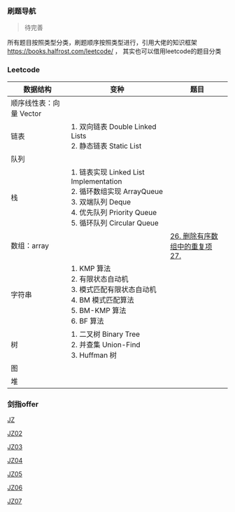 ### 刷题导航

> 待完善

所有题目按照类型分类，刷题顺序按照类型进行，引用大佬的知识框架 https://books.halfrost.com/leetcode/ ， 其实也可以借用leetcode的题目分类

### Leetcode

| 数据结构                | 变种                                                         | 题目                                                         |
| ----------------------- | ------------------------------------------------------------ | ------------------------------------------------------------ |
| 顺序线性表：向量 Vector |                                                              |                                                              |
| 链表                    | 1. 双向链表 Double Linked Lists<br/>2. 静态链表 Static List  |                                                              |
| 队列                    |                                                              |                                                              |
| 栈                      | 1. 链表实现 Linked List Implementation<br/>2. 循环数组实现 ArrayQueue<br/>3. 双端队列 Deque<br/>4. 优先队列 Priority Queue<br/>5. 循环队列 Circular Queue |                                                              |
| 数组：array             |                                                              | [26. 删除有序数组中的重复项](https://leetcode-cn.com/problems/remove-duplicates-from-sorted-array/)<br/>[27.]() |
| 字符串                  | 1. KMP 算法<br/>2. 有限状态自动机<br/>3. 模式匹配有限状态自动机<br/>4. BM 模式匹配算法<br/>5. BM-KMP 算法<br/>6. BF 算法 |                                                              |
| 树                      | 1. 二叉树 Binary Tree<br/>2. 并查集 Union-Find<br/>3. Huffman 树 |                                                              |
| 图                      |                                                              |                                                              |
| 堆                      |                                                              |                                                              |



### 剑指offer

[JZ](/coding/jz_offer.md)

[JZ02](/coding/jz_offer.md#jz02)

[JZ03](/coding/jz_offer.md#jz03)

[JZ04](/coding/jz_offer.md#jz04)

[JZ05](/coding/jz_offer.md#jz05)

[JZ06](/coding/jz_offer.md#jz06)

[JZ07](/coding/jz_offer.md#jz07)


